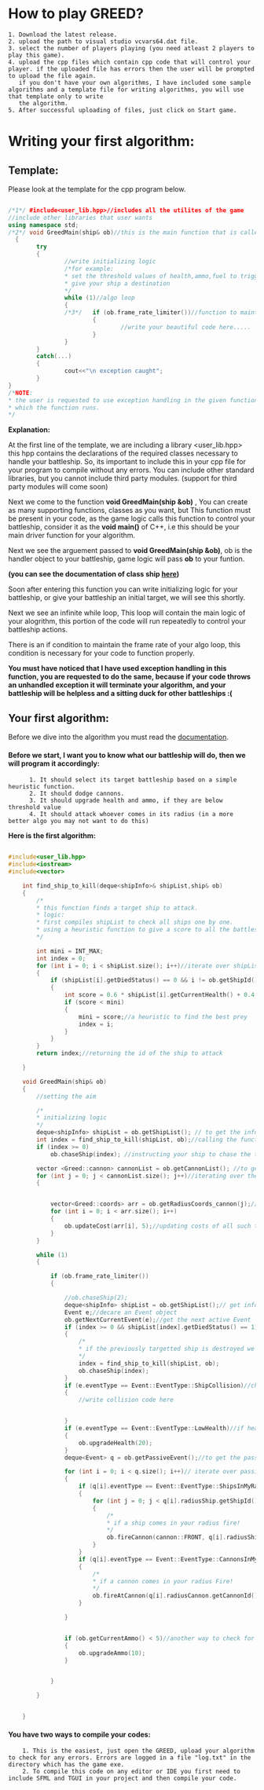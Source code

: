 # How to play GREED?
  
    1. Download the latest release.
    2. upload the path to visual studio vcvars64.dat file.
    3. select the number of players playing (you need atleast 2 players to play this game).
    4. upload the cpp files which contain cpp code that will control your player. if the uploaded file has errors then the user will be prompted to upload the file again.
       if you don't have your own algorithms, I have included some sample algorithms and a template file for writing algorithms, you will use that template only to write 
       the algorithm.
    5. After successful uploading of files, just click on Start game.
    
    

# Writing your first algorithm:
 
 ## Template:
 Please look at the template for the cpp program below.
 
```c++

/*1*/ #include<user_lib.hpp>//includes all the utilites of the game
//include other libraries that user wants
using namespace std;
/*2*/ void GreedMain(ship& ob)//this is the main function that is called to control your ship, ship &ob is the handler object to your battleship
  {
        try
        {
                //write initializing logic
                /*for example:
                * set the threshold values of health,ammo,fuel to trigger the events
                * give your ship a destination
                */
                while (1)//algo loop
                {
                /*3*/	if (ob.frame_rate_limiter())//function to maintain the number of times this loop will run in 1 second. It cannot be changed :)
                        {
                                //write your beautiful code here.....
                        }
                }
        }
        catch(...)
        {
                cout<<"\n exception caught";
        }
}
/*NOTE:
* the user is requested to use exception handling in the given function, if not all exceptions are handled it will terminate your thread on
* which the function runs.
*/

```

**Explanation:**

At the first line of the template, we are including a library <user_lib.hpp> this hpp contains the declarations of the required classes necessary to handle your battleship.
So, its important to include this in your cpp file for your program to compile without any errors.
You can include other standard libraries, but you cannot include third party modules. (support for third party modules will come soon)

Next we come to the function **void GreedMain(ship &ob)** , You can create as many supporting functions, classes as you want, but This function must be present in your code,
as the game logic calls this function to control your battleship, consider it as the **void main()** of C++, i.e this should be your main driver function for your algorithm.

Next we see the arguement passed to **void GreedMain(ship &ob)**, ob is the handler object to your battleship, game logic will pass **ob** to your funtion.
 
 **(you can see the documentation of class ship [here](Documentation.md))**
 
 Soon after entering this function you can write initializing logic for your battleship, or give your battleship an initial target, we will see this shortly.
 
 Next we see an infinite while loop, This loop will contain the main logic of your alogrithm, this portion of the code will run repeatedly to control your battleship actions.
 
 There is an if condition to maintain the frame rate of your algo loop, this condition is necessary for your code to function properly.
 
 **You must have noticed that I have used exception handling in this function, you are requested to do the same, because if your code throws an unhandled exception it will terminate your algorithm, and your battleship will be helpless
 and a sitting duck for other battleships :(**
 
 ## Your first algorithm:
 
 Before we dive into the algorithm you must read the [documentation](documentation.md).
 
 #### Before we start, I want you to know what our battleship will do, then we will program it accordingly:
          1. It should select its target battleship based on a simple heuristic function.
          2. It should dodge cannons.
          3. It should upgrade health and ammo, if they are below threshold value
          4. It should attack whoever comes in its radius (in a more better algo you may not want to do this)
              
**Here is the first algorithm:**

```c++

#include<user_lib.hpp>
#include<iostream>
#include<vector>

	int find_ship_to_kill(deque<shipInfo>& shipList,ship& ob)
	{
		/*
		* this function finds a target ship to attack.
		* logic:
		* first compiles shipList to check all ships one by one.
		* using a heuristic function to give a score to all the battleships and finding the ship having a minimum score
		*/

		int mini = INT_MAX;
		int index = 0;
		for (int i = 0; i < shipList.size(); i++)//iterate over shipList which contains information about all the ships in the game
		{
			if (shipList[i].getDiedStatus() == 0 && i != ob.getShipId()) //checking if the ship is dead or not
			{
				int score = 0.6 * shipList[i].getCurrentHealth() + 0.4 * ob.getDistance(i);//calculating score of each ship
				if (score < mini)
				{
					mini = score;//a heuristic to find the best prey
					index = i;
				}
			}
		}
		return index;//returning the id of the ship to attack

	}

	void GreedMain(ship& ob)
	{
		//setting the aim

		/*
		* initializing logic
		*/
		deque<shipInfo> shipList = ob.getShipList(); // to get the information about all the ships
		int index = find_ship_to_kill(shipList, ob);//calling the function to find the target
		if (index >= 0)
			ob.chaseShip(index); //instructing your ship to chase the target ship

		vector <Greed::cannon> cannonList = ob.getCannonList(); //to get the information about all the cannons in the map
		for (int j = 0; j < cannonList.size(); j++)//iterating over the list of cannons
		{


			vector<Greed::coords> arr = ob.getRadiusCoords_cannon(j);//this function returns the tiles which are in the radius of the cannon in question
			for (int i = 0; i < arr.size(); i++)
			{
				ob.updateCost(arr[i], 5);//updating costs of all such tiles
			}
		}

		while (1)
		{

			if (ob.frame_rate_limiter())
			{

				//ob.chaseShip(2);
				deque<shipInfo> shipList = ob.getShipList();// get information about the ships 
				Event e;//decare an Event object
				ob.getNextCurrentEvent(e);//get the next active Event
				if (index >= 0 && shipList[index].getDiedStatus() == 1)//check if the current target ship is dead
				{
					/*
					* if the previously targetted ship is destroyed we will look for other ship to target
					*/
					index = find_ship_to_kill(shipList, ob);
					ob.chaseShip(index);
				}
				if (e.eventType == Event::EventType::ShipCollision)//checking for an active Event
				{
					//write collision code here


				}
				if (e.eventType == Event::EventType::LowHealth)//if health is low LowHealth event is triggered
				{
					ob.upgradeHealth(20);
				}
				deque<Event> q = ob.getPassiveEvent();//to get the passive events queue

				for (int i = 0; i < q.size(); i++)// iterate over passive event queue
				{
					if (q[i].eventType == Event::EventType::ShipsInMyRadius)//event  is triggered if a ship comes in your radius
					{
						for (int j = 0; j < q[i].radiusShip.getShipId().size(); j++)
						{
							/*
							* if a ship comes in your radius fire!
							*/
							ob.fireCannon(cannon::FRONT, q[i].radiusShip.getShipId()[j], ShipSide::FRONT);
						}
					}
					if (q[i].eventType == Event::EventType::CannonsInMyRadius)
					{
						/*
						* if a cannon comes in your radius Fire!
						*/
						ob.fireAtCannon(q[i].radiusCannon.getCannonId()[0], cannon::FRONT);
					}

				}


				if (ob.getCurrentAmmo() < 5)//another way to check for resources if you don't want to use Events
				{
					ob.upgradeAmmo(10);
				}


			}

		}


	}


```
#### You have two ways to compile your codes:
        1. This is the easiest, just open the GREED, upload your algorithm to check for any errors. Errors are logged in a file "log.txt" in the directory which has the game exe.
        2. To compile this code on any editor or IDE you first need to include SFML and TGUI in your project and then compile your code.
          
         
         
    
             
 
 
 
 
 
 
 
 
 


